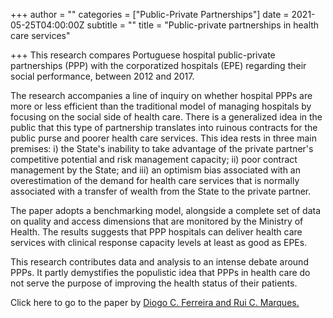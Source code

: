 +++
author = ""
categories = ["Public-Private Partnerships"]
date = 2021-05-25T04:00:00Z
subtitle = ""
title = "Public-private partnerships in health care services"

+++
This research compares Portuguese hospital public-private partnerships (PPP) with the corporatized hospitals (EPE) regarding their social performance, between 2012 and 2017.

The research accompanies a line of inquiry on whether hospital PPPs are more or less efficient than the traditional model of managing hospitals by focusing on the social side of health care. There is a generalized idea in the public that this type of partnership translates into ruinous contracts for the public purse and poorer health care services. This idea rests in three main premises: i) the State's inability to take advantage of the private partner's competitive potential and risk management capacity; ii) poor contract management by the State; and iii) an optimism bias associated with an overestimation of the demand for health care services that is normally associated with a transfer of wealth from the State to the private partner.

The paper adopts a benchmarking model, alongside a complete set of data on quality and access dimensions that are monitored by the Ministry of Health. The results suggests that PPP hospitals can deliver health care services with clinical response capacity levels at least as good as EPEs.

This research contributes data and analysis to an intense debate around PPPs. It partly demystifies the populistic idea that PPPs in health care do not serve the purpose of improving the health status of their patients.

Click here to go to the paper by [Diogo C. Ferreira and Rui C. Marques.](https://www.sciencedirect.com/science/article/pii/S0038012119301697#!)